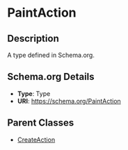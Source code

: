 # PaintAction

## Description
A type defined in Schema.org.

## Schema.org Details
- **Type**: Type
- **URI**: https://schema.org/PaintAction

## Parent Classes
- [CreateAction](../CreateAction.md)

